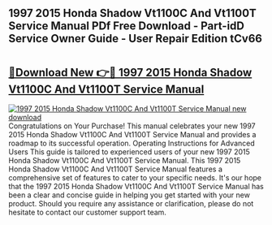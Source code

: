 ## 1997 2015 Honda Shadow Vt1100C And Vt1100T Service Manual PDf Free Download - Part-idD Service Owner Guide - User Repair Edition tCv66

# <h2><a href="http://bc91658.oget.top/?id=1997+2015+Honda+Shadow+Vt1100C+And+Vt1100T+Service+Manual">🔗Download New 👉🔴 1997 2015 Honda Shadow Vt1100C And Vt1100T Service Manual</a></h2>

[![1997 2015 Honda Shadow Vt1100C And Vt1100T Service Manual new download](https://i.imgur.com/5g1atiW.png)](http://bc91658.oget.top/?id=1997+2015+Honda+Shadow+Vt1100C+And+Vt1100T+Service+Manual)
Congratulations on Your Purchase! This manual celebrates your new 1997 2015 Honda Shadow Vt1100C And Vt1100T Service Manual and provides a roadmap to its successful operation. Operating Instructions for Advanced Users This guide is tailored to experienced users of your new 1997 2015 Honda Shadow Vt1100C And Vt1100T Service Manual. This 1997 2015 Honda Shadow Vt1100C And Vt1100T Service Manual features a comprehensive set of features to cater to your specific needs. It's our hope that the 1997 2015 Honda Shadow Vt1100C And Vt1100T Service Manual has been a clear and concise guide in helping you get started with your new product. Should you require any assistance or clarification, please do not hesitate to contact our customer support team.
